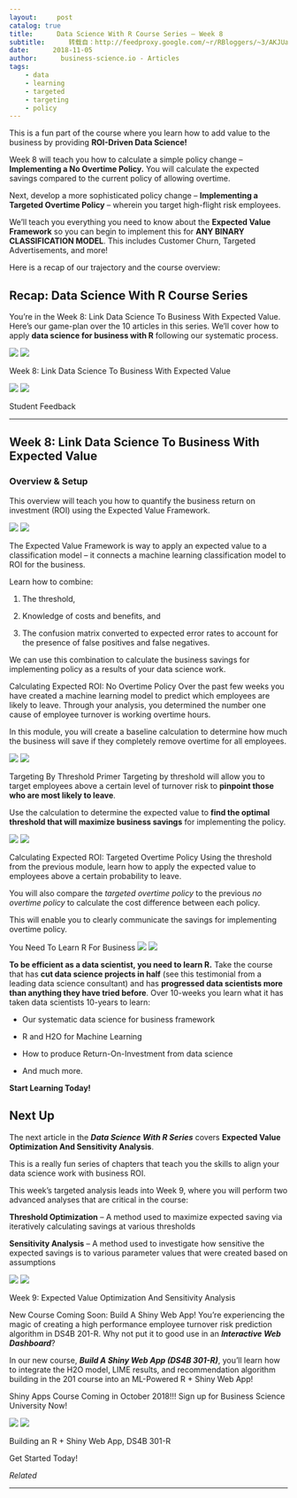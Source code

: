```yaml
---
layout:     post
catalog: true
title:      Data Science With R Course Series – Week 8
subtitle:      转载自：http://feedproxy.google.com/~r/RBloggers/~3/AKJUaoXGMxU/
date:      2018-11-05
author:      business-science.io - Articles
tags:
    - data
    - learning
    - targeted
    - targeting
    - policy
---
```






This is a fun part of the course where you learn how to add value to the business by providing **ROI-Driven Data Science!**

Week 8 will teach you how to calculate a simple policy change – **Implementing a No Overtime Policy.** You will calculate the expected savings compared to the current policy of allowing overtime.

Next, develop a more sophisticated policy change – **Implementing a Targeted Overtime Policy** – wherein you target high-flight risk employees.

We’ll teach you everything you need to know about the **Expected Value Framework** so you can begin to implement this for **ANY BINARY CLASSIFICATION MODEL**. This includes Customer Churn, Targeted Advertisements, and more!


Here is a recap of our trajectory and the course overview:

## Recap: Data Science With R Course Series

You’re in the Week 8: Link Data Science To Business With Expected Value. Here’s our game-plan over the 10 articles in this series. We’ll cover how to apply **data science for business with R** following our systematic process.


![](https://i2.wp.com/www.business-science.io/assets/2018-11-05-data-science-with-R-8/system_week8.png?w=456)
![](https://i2.wp.com/www.business-science.io/assets/2018-11-05-data-science-with-R-8/system_week8.png?w=456)



Week 8: Link Data Science To Business With Expected Value



![](https://i0.wp.com/www.business-science.io/assets/2018-11-05-data-science-with-R-8/course_testimonial.png?w=456)
![](https://i0.wp.com/www.business-science.io/assets/2018-11-05-data-science-with-R-8/course_testimonial.png?w=456)



Student Feedback

---

## Week 8: Link Data Science To Business With Expected Value

### Overview & Setup

This overview will teach you how to quantify the business return on investment (ROI) using the Expected Value Framework.


![](https://i0.wp.com/www.business-science.io/assets/2018-11-05-data-science-with-R-8/expected_value_framework.png?w=456)
![](https://i0.wp.com/www.business-science.io/assets/2018-11-05-data-science-with-R-8/expected_value_framework.png?w=456)



The Expected Value Framework is way to apply an expected value to a classification model – it connects a machine learning classification model to ROI for the business.

Learn how to combine:

1. The threshold,

1. Knowledge of costs and benefits, and

1. The confusion matrix converted to expected error rates to account for the presence of false positives and false negatives.


We can use this combination to calculate the business savings for implementing policy as a results of your data science work.


Calculating Expected ROI: No Overtime Policy
Over the past few weeks you have created a machine learning model to predict which employees are likely to leave. Through your analysis, you determined the number one cause of employee turnover is working overtime hours.

In this module, you will create a baseline calculation to determine how much the business will save if they completely remove overtime for all employees.


![](https://i1.wp.com/www.business-science.io/assets/2018-11-05-data-science-with-R-8/no_overtime.png?w=456)
![](https://i1.wp.com/www.business-science.io/assets/2018-11-05-data-science-with-R-8/no_overtime.png?w=456)




Targeting By Threshold Primer
Targeting by threshold will allow you to target employees above a certain level of turnover risk to **pinpoint those who are most likely to leave**.

Use the calculation to determine the expected value to **find the optimal threshold that will maximize business savings** for implementing the policy.


![](https://i2.wp.com/www.business-science.io/assets/2018-11-05-data-science-with-R-8/threshold.png?w=456)
![](https://i2.wp.com/www.business-science.io/assets/2018-11-05-data-science-with-R-8/threshold.png?w=456)




Calculating Expected ROI: Targeted Overtime Policy
Using the threshold from the previous module, learn how to apply the expected value to employees above a certain probability to leave.

You will also compare the *targeted overtime policy* to the previous *no overtime policy* to calculate the cost difference between each policy.

This will enable you to clearly communicate the savings for implementing overtime policy.









You Need To Learn R For Business
![](https://i2.wp.com/www.business-science.io/img/course_logo_full_DS4B_201_R.png?w=456)
![](https://i2.wp.com/www.business-science.io/img/course_logo_full_DS4B_201_R.png?w=456)


**To be efficient as a data scientist, you need to learn R.** Take the course that has **cut data science projects in half** (see this testimonial from a leading data science consultant) and has **progressed data scientists more than anything they have tried before**. Over 10-weeks you learn what it has taken data scientists 10-years to learn:

- Our systematic data science for business framework

- R and H2O for Machine Learning

- How to produce Return-On-Investment from data science

- And much more.



**Start Learning Today!**






## Next Up

The next article in the ***Data Science With R Series*** covers **Expected Value Optimization And Sensitivity Analysis**.

This is a really fun series of chapters that teach you the skills to align your data science work with business ROI.

This week’s targeted analysis leads into Week 9, where you will perform two advanced analyses that are critical in the course:


**Threshold Optimization** – A method used to maximize expected saving via iteratively calculating savings at various thresholds


**Sensitivity Analysis** – A method used to investigate how sensitive the expected savings is to various parameter values that were created based on assumptions



![](https://i0.wp.com/www.business-science.io/assets/2018-11-05-data-science-with-R-8/system_week9.png?w=456)
![](https://i0.wp.com/www.business-science.io/assets/2018-11-05-data-science-with-R-8/system_week9.png?w=456)



Week 9: Expected Value Optimization And Sensitivity Analysis



New Course Coming Soon: Build A Shiny Web App!
You’re experiencing the magic of creating a high performance employee turnover risk prediction algorithm in DS4B 201-R. Why not put it to good use in an ***Interactive Web Dashboard***?

In our new course, ***Build A Shiny Web App (DS4B 301-R)***, you’ll learn how to integrate the H2O model, LIME results, and recommendation algorithm building in the 201 course into an ML-Powered R + Shiny Web App!


Shiny Apps Course Coming in October 2018!!! Sign up for Business Science University Now!


![](https://i0.wp.com/www.business-science.io/img/hr_301_app.png?w=456)
![](https://i0.wp.com/www.business-science.io/img/hr_301_app.png?w=456)


Building an R + Shiny Web App, DS4B 301-R


Get Started Today!


*Related*








---

